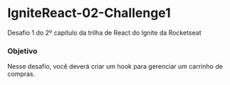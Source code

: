 # IgniteReact-02-Challenge1
Desafio 1 do 2º capítulo da trilha de React do Ignite da Rocketseat

### Objetivo
Nesse desafio, você deverá criar um hook para gerenciar um carrinho de compras.
